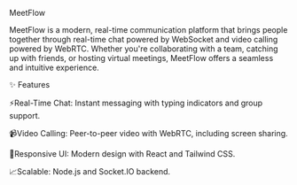 
MeetFlow



MeetFlow is a modern, real-time communication platform that brings people together through real-time chat powered by WebSocket and video calling powered by WebRTC. Whether you're collaborating with a team, catching up with friends, or hosting virtual meetings, MeetFlow offers a seamless and intuitive experience.


✨ Features





⚡Real-Time Chat: Instant messaging with typing indicators and group support.

📹Video Calling: Peer-to-peer video with WebRTC, including screen sharing.

📱Responsive UI: Modern design with React and Tailwind CSS.

📈Scalable: Node.js and Socket.IO backend.